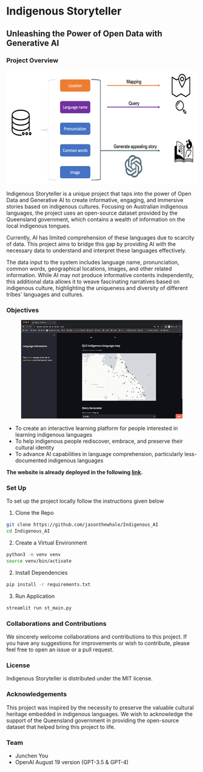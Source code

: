 # Indigenous Storyteller

## Unleashing the Power of Open Data with Generative AI

### Project Overview
<div style="text-align: center;">
  <img src="./images/work_flow.png" alt="Project work flow" width="600" height="300"/>
</div>

Indigenous Storyteller is a unique project that taps into the power of Open Data and Generative AI to create informative, engaging, and immersive stories based on indigenous cultures. Focusing on Australian indigenous languages, the project uses an open-source dataset provided by the Queensland government, which contains a wealth of information on the local indigenous tongues.

Currently, AI has limited comprehension of these languages due to scarcity of data. This project aims to bridge this gap by providing AI with the necessary data to understand and interpret these languages effectively.

The data input to the system includes language name, pronunciation, common words, geographical locations, images, and other related information. While AI may not produce informative contents independently, this additional data allows it to weave fascinating narratives based on indigenous culture, highlighting the uniqueness and diversity of different tribes' languages and cultures.

### Objectives
<div style="text-align: center;">
  <img src="./images/gif_demo.gif" alt="Demo gif for git" />
</div>

* To create an interactive learning platform for people interested in learning indigenous languages
* To help indigenous people rediscover, embrace, and preserve their cultural identity
* To advance AI capabilities in language comprehension, particularly less-documented indigenous languages

**The website is already deployed in the following [link](https://indigenousai-junchen-you.streamlit.app/).**

### Set Up

To set up the project locally follow the instructions given below

1. Clone the Repo

```bash
git clone https://github.com/jasonthewhale/Indigenous_AI
cd Indigenous_AI
```
2. Create a Virtual Environment

```bash
python3 -m venv venv
source venv/bin/activate
```

2. Install Dependencies

```bash
pip install -r requirements.txt
```

3. Run Application

```bash
streamlit run st_main.py
```

### Collaborations and Contributions

We sincerely welcome collaborations and contributions to this project. If you have any suggestions for improvements or wish to contribute, please feel free to open an issue or a pull request.

### License

Indigenous Storyteller is distributed under the MIT license.

### Acknowledgements

This project was inspired by the necessity to preserve the valuable cultural heritage embedded in indigenous languages. We wish to acknowledge the support of the Queensland government in providing the open-source dataset that helped bring this project to life.

### Team
- Junchen You
- OpenAI August 19 version (GPT-3.5 & GPT-4)
